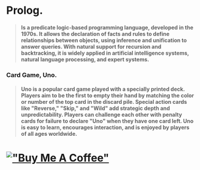 # Prolog.

>#### Is a predicate logic-based programming language, developed in the 1970s. It allows the declaration of facts and rules to define relationships between objects, using inference and unification to answer queries. With natural support for recursion and backtracking, it is widely applied in artificial intelligence systems, natural language processing, and expert systems.

### Card Game, Uno.

>#### Uno is a popular card game played with a specially printed deck. Players aim to be the first to empty their hand by matching the color or number of the top card in the discard pile. Special action cards like "Reverse," "Skip," and "Wild" add strategic depth and unpredictability. Players can challenge each other with penalty cards for failure to declare "Uno" when they have one card left. Uno is easy to learn, encourages interaction, and is enjoyed by players of all ages worldwide.


# [!["Buy Me A Coffee"](https://www.buymeacoffee.com/assets/img/custom_images/orange_img.png)](https://www.buymeacoffee.com/ZampiereMaciente)
